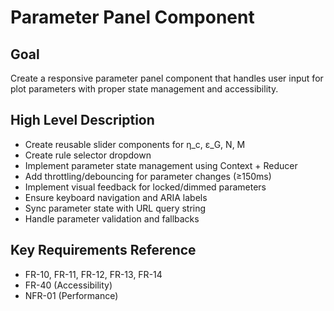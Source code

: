 # Parameter Panel Component

## Goal
Create a responsive parameter panel component that handles user input for plot parameters with proper state management and accessibility.

## High Level Description
- Create reusable slider components for η_c, ε_G, N, M
- Create rule selector dropdown
- Implement parameter state management using Context + Reducer
- Add throttling/debouncing for parameter changes (≥150ms)
- Implement visual feedback for locked/dimmed parameters
- Ensure keyboard navigation and ARIA labels
- Sync parameter state with URL query string
- Handle parameter validation and fallbacks

## Key Requirements Reference
- FR-10, FR-11, FR-12, FR-13, FR-14
- FR-40 (Accessibility)
- NFR-01 (Performance) 